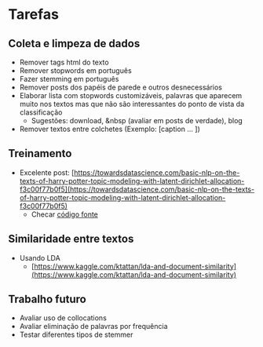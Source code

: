 # Tarefas

## Coleta e limpeza de dados

* Remover tags html do texto
* Remover stopwords em português
* Fazer stemming em português
* Remover posts dos papéis de parede e outros desnecessários
* Elaborar lista com stopwords customizáveis, palavras que aparecem muito nos textos mas que não são interessantes do ponto de vista da classificação
  * Sugestões: download, &nbsp (avaliar em posts de verdade), blog
* Remover textos entre colchetes (Exemplo: [caption ... ])

## Treinamento

* Excelente post: [https://towardsdatascience.com/basic-nlp-on-the-texts-of-harry-potter-topic-modeling-with-latent-dirichlet-allocation-f3c00f77b0f5](https://towardsdatascience.com/basic-nlp-on-the-texts-of-harry-potter-topic-modeling-with-latent-dirichlet-allocation-f3c00f77b0f5)
  * Checar [código fonte](https://github.com/raffg/harry_potter_nlp/blob/master/LDA.ipynb)

## Similaridade entre textos

* Usando LDA
  * [https://www.kaggle.com/ktattan/lda-and-document-similarity](https://www.kaggle.com/ktattan/lda-and-document-similarity)

## Trabalho futuro

* Avaliar uso de collocations
* Avaliar eliminação de palavras por frequência
* Testar diferentes tipos de stemmer
